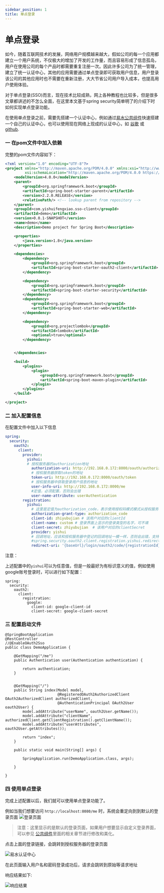 ```yaml
---
sidebar_position: 1
title: 单点登录
---
```


# 单点登录

如今，随着互联网技术的发展，网络用户规模越来越大，假如公司的每一个应用都建立一个用户系统，不仅极大的增加了开发的工作量，而且容易形成了信息孤岛，用户在使用公司的每个产品时都需要重复注册一次。因此许多公司为了统一管理，建立了统一认证中心，其他的应用需要通过单点登录即可获取用户信息，用户登录该公司的其他应用时也不需要在重新注册，大大节省公司用户导入成本，也提高用户使用体验。

对于单点登录(SSO)而言，现在技术比较成熟，网上各种教程也比较多，但是很多文章都讲述的不怎么全面，在这里本文基于spring security简单明了的介绍下时如何实现单点登录功能。

在使用单点登录之前，需要先搭建一个认证中心，例如通过[易水公共组件](http://doc.yishuifengxiao.com/)快速搭建一个自己的认证中心，也可以使用现在网络上现成的认证中心，如 [谷歌](https://developers.google.com/identity/protocols/OpenIDConnect) 或 [github](https://github.com/spring-projects/spring-security/blob/master/samples/boot/oauth2login/README.adoc#github-register-application).




### 一 在pom文件中加入依赖



完整的pom文件内容如下：

```xml
<?xml version="1.0" encoding="UTF-8"?>
<project xmlns="http://maven.apache.org/POM/4.0.0" xmlns:xsi="http://www.w3.org/2001/XMLSchema-instance"
         xsi:schemaLocation="http://maven.apache.org/POM/4.0.0 https://maven.apache.org/xsd/maven-4.0.0.xsd">
    <modelVersion>4.0.0</modelVersion>
    <parent>
        <groupId>org.springframework.boot</groupId>
        <artifactId>spring-boot-starter-parent</artifactId>
        <version>2.2.0.RELEASE</version>
        <relativePath/> <!-- lookup parent from repository -->
    </parent>
    <groupId>com.yishuifengxiao.sso-client</groupId>
    <artifactId>demo</artifactId>
    <version>0.0.1-SNAPSHOT</version>
    <name>demo</name>
    <description>Demo project for Spring Boot</description>

    <properties>
        <java.version>1.8</java.version>
    </properties>

    <dependencies>
        <dependency>
            <groupId>org.springframework.boot</groupId>
            <artifactId>spring-boot-starter-oauth2-client</artifactId>
        </dependency>

        <dependency>
            <groupId>org.springframework.boot</groupId>
            <artifactId>spring-boot-starter-security</artifactId>
        </dependency>
        <dependency>
            <groupId>org.springframework.boot</groupId>
            <artifactId>spring-boot-starter-web</artifactId>
        </dependency>

        <dependency>
            <groupId>org.projectlombok</groupId>
            <artifactId>lombok</artifactId>
            <optional>true</optional>
        </dependency>


    </dependencies>

    <build>
        <plugins>
            <plugin>
                <groupId>org.springframework.boot</groupId>
                <artifactId>spring-boot-maven-plugin</artifactId>
            </plugin>
        </plugins>
    </build>

</project>
```

### 二 加入配置信息

在配置文件中加入以下信息



```yaml
spring:
  security:
    oauth2:
      client:
        provider:
          yishui:
          # 授权服务器的authorization地址
            authorization-uri: http://192.168.0.172:8000/oauth/authorize
            # 授权服务器获取token的地址
            token-uri: http://192.168.0.172:8000/oauth/token
            # 授权服务器中获取登录用户信息的地址
            user-info-uri: http://192.168.0.172:8000/me
            #定值，必须配置，否则会出错
            user-name-attribute: userAuthentication
        registration:
          yishui:
          	# 这里是定值为authorization_code，表示使用授权码模式模式从授权服务器中获取token
            authorization-grant-type: authorization_code
            client-id: zhiyubujian # 该用户对应的clientId
            client-name: custom # 登录界面上显示的登录类型的名字，可不填
            client-secret: zhiyubujian  # 该用户对应的clientSecret
            provider: yishui
            # 回调地址，应该和授权服务器中登记的回调地址一模一样，否则会出错，支持通配符，也可以想下面那样配置为完整的地址
            #spring.security.oauth2.client.registration.yishui.redirect-uri=http://192.168.0.172:8006/oauth2/code
            redirect-uri: '{baseUrl}/login/oauth2/code/{registrationId}'

```

注意：

上述配置中的`yishui`可以为任意值，但是一般最好为有标识意义的值，例如使用google账号登录时，可以进行如下配置：

```
spring:
  security:
    oauth2:
      client:
        registration:
          google:
            client-id: google-client-id
            client-secret: google-client-secret
```

### 三 配置启动文件



```
@SpringBootApplication
@RestController
//@EnableOAuth2Sso
public class DemoApplication {

    @GetMapping("/me")
    public Authentication user(Authentication authentication) {

        return authentication;
    }


    @GetMapping("/")
    public String index(Model model,
                        @RegisteredOAuth2AuthorizedClient OAuth2AuthorizedClient authorizedClient,
                        @AuthenticationPrincipal OAuth2User oauth2User) {
        model.addAttribute("userName", oauth2User.getName());
        model.addAttribute("clientName", authorizedClient.getClientRegistration().getClientName());
        model.addAttribute("userAttributes", oauth2User.getAttributes());

        return "index";
    }

    public static void main(String[] args) {

        SpringApplication.run(DemoApplication.class, args);

    }

}
```

### 四 使用单点登录

完成上述配置以后，我们就可以使用单点登录功能了。

例如当我们想要访问 `http://localhost:8080/me` 时，系统会重定向到到默认的登录页面
![登录页面](http://static.yishuifengxiao.com/images/login.png)

> 注意：这里显示的是默认的登录页面，如果用户想要显示自定义登录界面，可以参见 [公共组件](http://doc.yishuifengxiao.com/security.html#%E7%99%BB%E9%99%86%E8%A1%A8%E5%8D%95%E9%85%8D%E7%BD%AE)里面的相关章节进行修改和美化。

点击上面的登录链接，会跳转到授权服务器的登录页面

![易水认证中心](http://static.yishuifengxiao.com/images/oauth2.png)

在此页面输入用户名和密码登录成功后，请求会跳转到原始等请求地址

响应结果如下:

![响应结果](http://static.yishuifengxiao.com/images/me.png)
